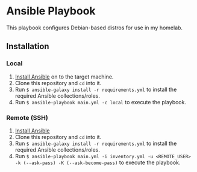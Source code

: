 # Ansible Playbook

This playbook configures Debian-based distros for use in my homelab.

## Installation

### Local
  1. [Install Ansible](https://docs.ansible.com/ansible/latest/installation_guide/intro_installation.html) on to the target machine.
  2. Clone this repository and `cd` into it.
  3. Run `$ ansible-galaxy install -r requirements.yml` to install the required Ansible collections/roles.
  4. Run `$ ansible-playbook main.yml -c local` to execute the playbook.

### Remote (SSH)
  1. [Install Ansible](https://docs.ansible.com/ansible/latest/installation_guide/intro_installation.html)
  2. Clone this repository and `cd` into it.
  3. Run `$ ansible-galaxy install -r requirements.yml` to install the required Ansible collections/roles.
  4. Run `$ ansible-playbook main.yml -i inventory.yml -u <REMOTE_USER> -k (--ask-pass) -K (--ask-become-pass)` to execute the playbook.
